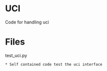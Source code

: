 # UCI #

Code for handling uci

# Files #

test_uci.py

    * Self contained code test the uci interface
